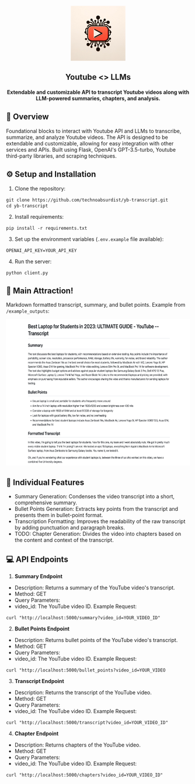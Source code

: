 <div align="center">
  <br />
    <img src="youtube_logo.webp" width="150" height="150" />
  <br />
  <h2>Youtube <> LLMs</h2>
  <h4>Extendable and customizable API to transcript Youtube videos along with LLM-powered summaries, chapters, and analysis.</h4>
</div>


## 📙 Overview
Foundational blocks to interact with Youtube API and LLMs to transcribe, summarize, and analyze Youtube videos. The API is designed to be extendable and customizable, allowing for easy integration with other services and APIs.
Built using Flask, OpenAI's GPT-3.5-turbo, Youtube third-party libraries, and scraping techniques. 
<br />

## ⚙️ Setup and Installation

1. Clone the repository: 
```
git clone https://github.com/technoabsurdist/yb-transcript.git
cd yb-transcript
```
2. Install requirements: 
```
pip install -r requirements.txt
```
3. Set up the environment variables (`.env.example` file available): 
```
OPENAI_API_KEY=YOUR_API_KEY
```

4. Run the server: 
```
python client.py
```


## 🎢  Main Attraction!
Markdown formatted transcript, summary, and bullet points. 
Example from `/example_outputs`:
<br />
<div align="center">
  <img src="example_ss.png" height="400" />
</div>


## 🧱 Individual Features

* Summary Generation: Condenses the video transcript into a short, comprehensive summary.
* Bullet Points Generation: Extracts key points from the transcript and presents them in bullet-point format.
* Transcription Formatting: Improves the readability of the raw transcript by adding punctuation and paragraph breaks.
* TODO: Chapter Generation: Divides the video into chapters based on the content and context of the transcript.


## 💻 API Endpoints
1. **Summary Endpoint** <br />
* Description: Returns a summary of the YouTube video's transcript.
* Method: GET
* Query Parameters:
* video_id: The YouTube video ID.
Example Request:
```
curl "http://localhost:5000/summary?video_id=YOUR_VIDEO_ID"
```

2. **Bullet Points Endpoint** <br />
* Description: Returns bullet points of the YouTube video's transcript.
* Method: GET
* Query Parameters:
* video_id: The YouTube video ID.
Example Request:
```
curl "http://localhost:5000/bullet_points?video_id=YOUR_VIDEO
```

3. **Transcript Endpoint** <br />
* Description: Returns the transcript of the YouTube video.
* Method: GET
* Query Parameters:
* video_id: The YouTube video ID.
Example Request:
```
curl "http://localhost:5000/transcript?video_id=YOUR_VIDEO_ID"
```

4. **Chapter Endpoint** <br />
* Description: Returns chapters of the YouTube video.
* Method: GET
* Query Parameters:
* video_id: The YouTube video ID.
Example Request:
```
curl "http://localhost:5000/chapters?video_id=YOUR_VIDEO_ID"
```







